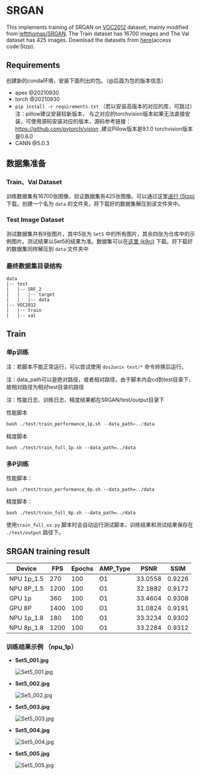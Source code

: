 # SRGAN

This implements training of SRGAN on  [VOC2012](http://cvlab.postech.ac.kr/~mooyeol/pascal_voc_2012/) dataset, mainly modified from [leftthomas/SRGAN](https://github.com/leftthomas/SRGAN). The Train dataset has 16700 images and The Val dataset has 425 images. Download the datasets from [here](https://pan.baidu.com/s/1xuFperu2WiYc5-_QXBemlA)(access code:5tzp).

## Requirements

创建新的conda环境，安装下面列出的包。（@后面为包的版本信息）

- apex @20210930
- torch @20210930
- `pip install -r requirements.txt` （若以安装高版本的对应的库，可跳过）
  注：pillow建议安装较新版本， 与之对应的torchvision版本如果无法直接安装，可使用源码安装对应的版本，源码参考链接：https://github.com/pytorch/vision ,建议Pillow版本是9.1.0 torchvision版本是0.6.0
- CANN @5.0.3

## 数据集准备

### Train、Val Dataset

训练数据集有16700张图像，验证数据集有425张图像。可以通过这里[进行 (5tzp)](https://pan.baidu.com/s/1xuFperu2WiYc5-_QXBemlA)下载。创建一个名为 `data` 的文件夹，将下载好的数据集解压到该文件夹中。

### Test Image Dataset

测试数据集共有9张图片，其中5张为 `Set5` 中的所有图片，其余四张为仓库中的示例图片。测试结果以Set5的结果为准。数据集可以在[这里 (k9cj)](https://pan.baidu.com/s/1zTfNmjC5DOEMfC9gxOZc3g) 下载。将下载好的数据集同样解压到 `data` 文件夹中

### 最终数据集目录结构

```
data
|-- test
|   |-- SRF_2
|   |   |-- target
|   |   |-- data
|-- VOC2012
|   |-- train
|   |-- val
```

## Train

### 单p训练

注：若脚本不能正常运行，可以尝试使用 `dos2unix test/*` 命令转换后运行。

注：data_path可以是绝对路径，或者相对路径，由于脚本内会cd到test目录下，故相对路径为相对test目录的路径

注：性能日志、训练日志、精度结果都在SRGAN/test/output目录下

性能脚本

``` py
bash ./test/train_performance_1p.sh --data_path=../data
```

精度脚本

```
bash ./test/train_full_1p.sh --data_path=../data
```

### 多P训练

性能脚本：

```
bash ./test/train_performance_8p.sh --data_path=../data
```

精度脚本：

```
bash ./test/train_full_8p.sh --data_path=../data
```

使用`train_full_xx.py` 脚本时会自动运行测试脚本，训练结果和测试结果保存在 `./test/output` 路径下。

## SRGAN training result

| Device     | FPS  | Epochs | AMP_Type | PSNR    | SSIM   |
| ---------- | ---- | ------ | -------- | ------- | ------ |
| NPU 1p_1.5 | 270  | 100    | O1       | 33.0558 | 0.9226 |
| NPU 8P_1.5 | 1200 | 100    | O1       | 32.1882 | 0.9172 |
| GPU 1p     | 360  | 100    | O1       | 33.4604 | 0.9308 |
| GPU 8P     | 1400 | 100    | O1       | 31.0824 | 0.9191 |
| NPU 1p_1.8 | 180  | 100    | O1       | 33.3234 | 0.9302 |
| NPU 8p_1.8 | 1200 | 100    | O1       | 33.2284 | 0.9312 |

### 训练结果示例 （npu_1p）

- **Set5_001.jpg**

  ![Set5_001.jpg](https://i.imgur.com/MJLS1HD.png)

- **Set5_002.jpg**

  ![Se5_002.jpg](https://i.imgur.com/AOHrLMs.png)

- **Set5_003.jpg**

  ![Set5_003.jpg](https://i.imgur.com/NRhBFHX.png)

- **Set5_004.jpg**

  ![Set5_004.jpg](https://i.imgur.com/Kh5wCGG.png)

- **Set5_005.jpg**

  ![Set5_005.jpg](https://i.imgur.com/g7oJ9VI.png)

